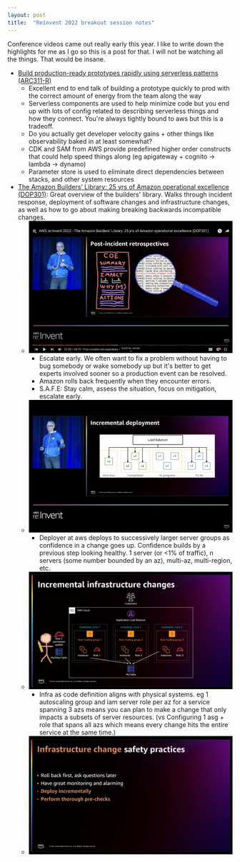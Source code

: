 ```yaml
---
layout: post
title:  "Reinvent 2022 breakout session notes"
---
```


Conference videos came out really early this year. I like to write down the highlights for me as I go so this is a post for that. I will not be watching all the things. That would be insane.

* [Build production-ready prototypes rapidly using serverless patterns (ARC311-R)](https://youtu.be/Q2OY55gaOjw)
  * Excellent end to end talk of building a prototype quickly to prod with the correct amount of energy from the team along the way
  * Serverless components are used to help minimize code but you end up with lots of config related to describing serverless things and how they connect. You're always tightly bound to aws but this is a tradeoff.
  * Do you actually get developer velocity gains + other things like observability baked in at least somewhat?
  * CDK and SAM from AWS provide predefined higher order constructs that could help speed things along (eg apigateway + cognito -> lambda -> dynamo)
  * Parameter store is used to eliminate direct dependencies between stacks, and other system resources
* [The Amazon Builders’ Library: 25 yrs of Amazon operational excellence (DOP301)](https://youtu.be/DSRhgBd_gtw): Great overview of the builders' library. Walks through incident response, deployment of software changes and infrastructure changes, as well as how to go about making breaking backwards incompatible changes.
  * ![Post incident review template](/assets/images/2022/reinvent_post_incident_review_template.png)
    * Escalate early. We often want to fix a problem without having to bug somebody or wake somebody up but it's better to get experts involved sooner so a production event can be resolved.
    * Amazon rolls back frequently when they encounter errors.
    * S.A.F.E: Stay calm, assess the situation, focus on mitigation, escalate early.
  * ![Incremental code deploy](/assets/images/2022/reinvent_incremental_code_deploy.png)
    * Deployer at aws deploys to successively larger server groups as confidence in a change goes up. Confidence builds by a previous step looking healthy. 1 server (or <1% of traffic), n servers (some number bounded by an az), multi-az, multi-region, etc.
  * ![Incremental infra deploy](/assets/images/2022/reinvent_incremental_infra_change.png)
    * Infra as code definition aligns with physical systems. eg 1 autoscaling group and iam server role per az for a service spanning 3 azs means you can plan to make a change that only impacts a subsets of server resources. (vs Configuring 1 asg + role that spans all azs which means every change hits the entire service at the same time.)
  * ![Infra change safety practices](/assets/images/2022/reinvent_infra_change_safety_practice.png)
